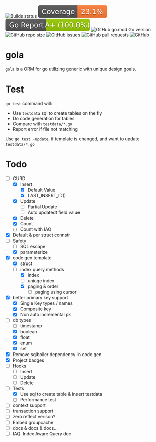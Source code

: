 ![Builds status](https://github.com/olachat/gola/actions/workflows/go.yml/badge.svg)
![Coverage](badges/coverage.svg)
![Go Report Card](badges/go-report-card.svg)
![GitHub go.mod Go version](https://img.shields.io/github/go-mod/go-version/olachat/gola)
![GitHub repo size](https://img.shields.io/github/repo-size/olachat/gola)
![GitHub issues](https://img.shields.io/github/issues-raw/olachat/gola)
![GitHub pull requests](https://img.shields.io/github/issues-pr/olachat/gola)
![GitHub](https://img.shields.io/github/license/olachat/gola)

# gola

`gola` is a ORM for go utilizing generic with unique design goals.

# Test

`go test` command will:

- Use `testdata` sql to create tables on the fly
- Do code generation for tables
- Compare with `testdata/*.go`
- Report error if file not matching

Use `go test -update`, if template is changed, and want to update `testdata/*.go`

# Todo

- [ ] CURD
  - [x] Insert
    - [x] Default Value
    - [x] LAST_INSERT_ID()
  - [x] Update
    - [ ] Partial Update
    - [ ] Auto updatedt field value
  - [x] Delete
  - [x] Count
  - [ ] Count with IAQ
- [x] Default & per struct connstr
- [ ] Safety
  - [ ] SQL escape
  - [x] parameterize
- [x] code gen template
  - [x] struct
  - [ ] index query methods
    - [x] index
    - [ ] uniuqe index
    - [x] paging & order
      - [ ] paging using cursor
- [x] better primary key support
  - [x] Single Key types / names
  - [x] Composite key
  - [x] Non auto incremental pk
- [ ] db types
  - [ ] timestamp
  - [x] boolean
  - [x] float
  - [x] enum
  - [x] set
- [x] Remove sqlboiler dependency in code gen
- [x] Project badges
- [ ] Hooks
  - [ ] Insert
  - [ ] Update
  - [ ] Delete
- [ ] Tests
  - [x] Use sql to create table & insert testdata
  - [ ] Performance test
- [ ] context support
- [ ] transaction support
- [ ] zero reflect verison?
- [ ] Embed groupcache
- [ ] docs & docs & docs...
 - [ ] IAQ: Index Aware Query doc
